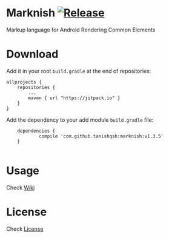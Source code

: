 # Marknish [![Release](https://jitpack.io/v/tanishqsh/marknish.svg)](https://jitpack.io/#tanishqsh/marknish)
Markup language for Android Rendering Common Elements

# Download
Add it in your root `build.gradle` at the end of repositories:

```
allprojects {
	repositories {
		...
		maven { url "https://jitpack.io" }
	}
}
```
Add the dependency to your add module `build.gradle` file:

```
	dependencies {
	        compile 'com.github.tanishqsh:marknish:v1.3.5'
	}


```
# Usage

 Check [Wiki](https://github.com/tanishqsh/Marknish/wiki)

# License
Check [License](https://github.com/tanishqsh/Marknish/blob/master/LICENSE)

